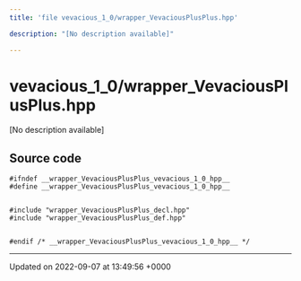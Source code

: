 ```yaml
---
title: 'file vevacious_1_0/wrapper_VevaciousPlusPlus.hpp'

description: "[No description available]"

---
```


# vevacious_1_0/wrapper_VevaciousPlusPlus.hpp



[No description available]




## Source code

```
#ifndef __wrapper_VevaciousPlusPlus_vevacious_1_0_hpp__
#define __wrapper_VevaciousPlusPlus_vevacious_1_0_hpp__


#include "wrapper_VevaciousPlusPlus_decl.hpp"
#include "wrapper_VevaciousPlusPlus_def.hpp"


#endif /* __wrapper_VevaciousPlusPlus_vevacious_1_0_hpp__ */
```


-------------------------------

Updated on 2022-09-07 at 13:49:56 +0000
